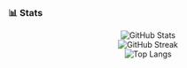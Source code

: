 ### 📊 Stats

<p align="center">
  <img src="https://github-readme-stats.vercel.app/api?username=anakadessian&show_icons=true&theme=radical" alt="GitHub Stats" />
  <br/>
  <img src="https://github-readme-streak-stats.herokuapp.com/?user=anakadessian&theme=radical" alt="GitHub Streak" />
  <br/>
  <img src="https://github-readme-stats.vercel.app/api/top-langs/?username=anakadessian&layout=compact&theme=radical" alt="Top Langs" />
</p>
